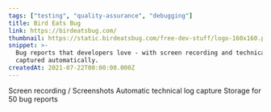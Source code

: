 ```yaml
---
tags: ["testing", "quality-assurance", "debugging"]
title: Bird Eats Bug
link: https://birdeatsbug.com/
thumbnail: https://static.birdeatsbug.com/free-dev-stuff/logo-160x160.png
snippet: >-
  Bug reports that developers love - with screen recording and technical logs
  captured automatically.
createdAt: 2021-07-22T00:00:00.000Z
---
```

Screen recording / Screenshots
Automatic technical log capture
Storage for 50 bug reports